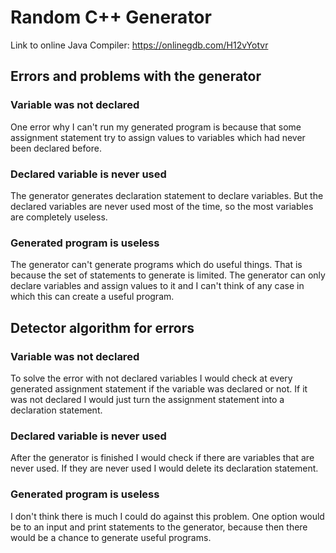 # Random C++ Generator

Link to online Java Compiler: https://onlinegdb.com/H12vYotvr

<script src="//onlinegdb.com/embed/js/H12vYotvr?theme=dark">
</script>

## Errors and problems with the generator

### Variable was not declared

One error why I can't run my generated program is because that some assignment statement try to assign values to variables which had never been declared before.

### Declared variable is never used

The generator generates declaration statement to declare variables. But the declared variables are never used most of the time, so the most variables are completely useless.

### Generated program is useless

The generator can't generate programs which do useful things. That is because the set of statements to generate is limited. The generator can only declare variables and assign values to it and I can't think of any case in which this can create a useful program.


## Detector algorithm for errors

### Variable was not declared

To solve the error with not declared variables I would check at every generated assignment statement if the variable was declared or not. If it was not declared I would just turn the assignment statement into a declaration statement.

### Declared variable is never used

After the generator is finished I would check if there are variables that are never used. If they are never used I would delete its declaration statement.

### Generated program is useless

I don't think there is much I could do against this problem. One option would be to an input and print statements to the generator, because then there would be a chance to generate useful programs.
